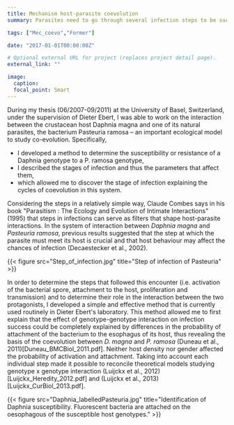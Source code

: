 ```yaml
---
title: Mechanism host-parasite coevolution
summary: Parasites need to go through several infection steps to be successfull. We study how the evolution at each step shapes host-parasite coevolution.

tags: ["Mec_coevo","Former"]

date: "2017-01-01T00:00:00Z"

# Optional external URL for project (replaces project detail page).
external_link: ""

image:
  caption:
  focal_point: Smart
---
```


During my thesis (06/2007-09/2011) at the University of Basel, Switzerland, under the supervision of Dieter Ebert, I was able to work on the interaction between the crustacean host Daphnia magna and one of its natural parasites, the bacterium Pasteuria ramosa – an important ecological model to study co-evolution. 
Specifically, 
<ul>
  <li>I developed a method to determine the susceptibility or resistance of a Daphnia genotype to a P. ramosa genotype, </li>
  <li>I described the stages of infection and thus the parameters that affect them,</li>
  <li>which allowed me to discover the stage of infection explaining the cycles of coevolution in this system.</li>
</ul>

Considering the steps in a relatively simple way, Claude Combes says in his book "Parasitism : The Ecology and Evolution of Intimate Interactions" (1995) that steps in infections can serve as filters that shape host-parasite interactions. In the system of interaction between <i>Daphnia magna</i> and <i>Pasteuria ramosa</i>, previous results suggested that the step at which the parasite must meet its host is crucial and that host behaviour may affect the chances of infection (Decaestecker et al., 2002). 

{{< figure src="Step_of_infection.jpg" title="Step of infection of Pasteuria" >}}

In order to determine the steps that followed this encounter (i.e. activation of the bacterial spore, attachment to the host, proliferation and transmission) and to determine their role in the interaction between the two protagonists, I developed a simple and effective method that is currently used routinely in Dieter Ebert's laboratory. This method allowed me to first explain that the effect of genotype-genotype interaction on infection success could be completely explained by differences  in the probability of attachment of the bacterium to the esophagus of its host, thus revealing the basis of the coevolution between <i>D. magna</i> and  <i>P. ramosa</i> (Duneau et al., 2011)[Duneau_BMCBiol_2011.pdf]. Neither host density nor gender affected the probability of activation and attachment. Taking into account  each individual  step made it possible to reconcile theoretical models studying genotype x genotype interaction (Luijckx et al., 2012)[Luijckx_Heredity_2012.pdf] and (Luijckx et al., 2013)[Luijckx_CurBiol_2013.pdf].

{{< figure src="Daphnia_labelledPasteuria.jpg" title="Identification of Daphnia susceptibility. Fluorescent bacteria are attached on the oesophagous of the susceptible host genotypes." >}}

